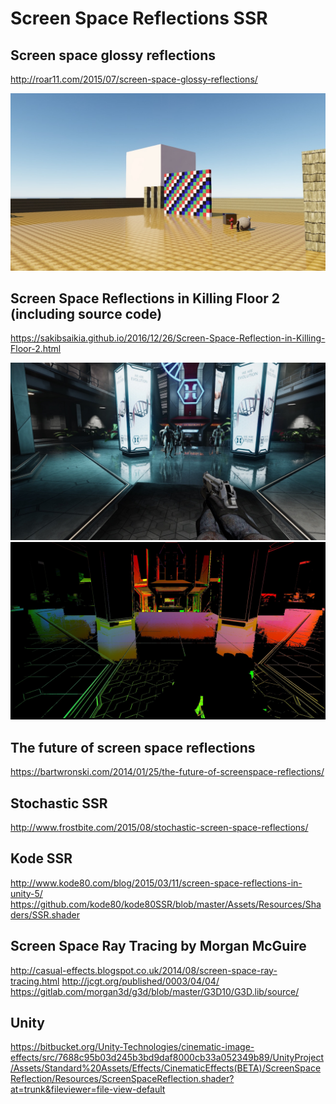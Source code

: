 # Screen Space Reflections SSR

## Screen space glossy reflections

http://roar11.com/2015/07/screen-space-glossy-reflections/

![](roar_ssr.jpg)

## Screen Space Reflections in Killing Floor 2 (including source code)

https://sakibsaikia.github.io/2016/12/26/Screen-Space-Reflection-in-Killing-Floor-2.html

![](KF2-SSR-1.jpg)
![](KF2-SSR-4.jpg)

## The future of screen space reflections
https://bartwronski.com/2014/01/25/the-future-of-screenspace-reflections/

## Stochastic SSR
http://www.frostbite.com/2015/08/stochastic-screen-space-reflections/


## Kode SSR
http://www.kode80.com/blog/2015/03/11/screen-space-reflections-in-unity-5/
https://github.com/kode80/kode80SSR/blob/master/Assets/Resources/Shaders/SSR.shader

## Screen Space Ray Tracing by Morgan McGuire
http://casual-effects.blogspot.co.uk/2014/08/screen-space-ray-tracing.html
http://jcgt.org/published/0003/04/04/
https://gitlab.com/morgan3d/g3d/blob/master/G3D10/G3D.lib/source/

## Unity
https://bitbucket.org/Unity-Technologies/cinematic-image-effects/src/7688c95b03d245b3bd9daf8000cb33a052349b89/UnityProject/Assets/Standard%20Assets/Effects/CinematicEffects(BETA)/ScreenSpaceReflection/Resources/ScreenSpaceReflection.shader?at=trunk&fileviewer=file-view-default

